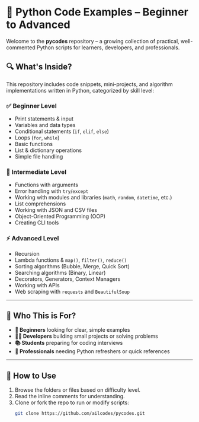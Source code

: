 # 📘 Python Code Examples – Beginner to Advanced

Welcome to the **pycodes** repository – a growing collection of practical, well-commented Python scripts for learners, developers, and professionals.

## 🔍 What's Inside?

This repository includes code snippets, mini-projects, and algorithm implementations written in Python, categorized by skill level:

### ✅ Beginner Level
- Print statements & input
- Variables and data types
- Conditional statements (`if`, `elif`, `else`)
- Loops (`for`, `while`)
- Basic functions
- List & dictionary operations
- Simple file handling

### 🧠 Intermediate Level
- Functions with arguments
- Error handling with `try`/`except`
- Working with modules and libraries (`math`, `random`, `datetime`, etc.)
- List comprehensions
- Working with JSON and CSV files
- Object-Oriented Programming (OOP)
- Creating CLI tools

### ⚡ Advanced Level
- Recursion
- Lambda functions & `map()`, `filter()`, `reduce()`
- Sorting algorithms (Bubble, Merge, Quick Sort)
- Searching algorithms (Binary, Linear)
- Decorators, Generators, Context Managers
- Working with APIs
- Web scraping with `requests` and `BeautifulSoup`

---

## 🎯 Who This is For?

- **📘 Beginners** looking for clear, simple examples
- **🧑‍💻 Developers** building small projects or solving problems
- **📚 Students** preparing for coding interviews
- **🧠 Professionals** needing Python refreshers or quick references

---

## 🚀 How to Use

1. Browse the folders or files based on difficulty level.
2. Read the inline comments for understanding.
3. Clone or fork the repo to run or modify scripts:
   ```bash
   git clone https://github.com/ailcodes/pycodes.git
